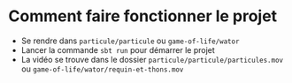 # Comment faire fonctionner le projet

- Se rendre dans `particule/particule` ou `game-of-life/wator`
- Lancer la commande `sbt run` pour démarrer le projet
- La vidéo se trouve dans le dossier `particule/particule/particules.mov` ou `game-of-life/wator/requin-et-thons.mov`